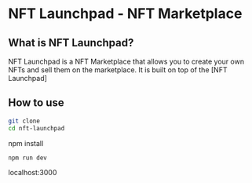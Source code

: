 # NFT Launchpad - NFT Marketplace

## What is NFT Launchpad?

NFT Launchpad is a NFT Marketplace that allows you to create your own NFTs and sell them on the marketplace. It is built on top of the [NFT Launchpad]


## How to use

```bash
git clone
cd nft-launchpad
```
npm install
```
npm run dev
```
localhost:3000
```



